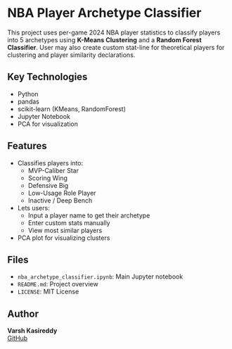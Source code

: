 # NBA Player Archetype Classifier

This project uses per-game 2024 NBA player statistics to classify players into 5 archetypes using **K-Means Clustering** and a **Random Forest Classifier**. User may also create custom stat-line for theoretical players for clustering and player similarity declarations.

## Key Technologies
- Python
- pandas
- scikit-learn (KMeans, RandomForest)
- Jupyter Notebook
- PCA for visualization

## Features
- Classifies players into:
  - MVP-Caliber Star
  - Scoring Wing
  - Defensive Big
  - Low-Usage Role Player
  - Inactive / Deep Bench
- Lets users:
  - Input a player name to get their archetype
  - Enter custom stats manually
  - View most similar players
- PCA plot for visualizing clusters

## Files
- `nba_archetype_classifier.ipynb`: Main Jupyter notebook
- `README.md`: Project overview
- `LICENSE`: MIT License

## Author
**Varsh Kasireddy**  
[GitHub](https://github.com/varshkasireddy)
